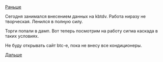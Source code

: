 [Раньше](2016.06.20.md)

Сегодня занимался внесением данных на kbtdv. Работа ниразу не творческая. Ленился в полную силу.

Торги попали в дамп. Вот теперь посмотрим на работу сигма каскада в таких условиях.

Не буду открывать сайт btc-e, пока не внесу все кондиционеры.

[Дальше](2016.06.22.md)